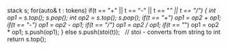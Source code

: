 stack<int> s;
for(auto& t : tokens)
if(t == "+" || t == "-" || t == "*" || t == "/") {
int op1 = s.top(); s.pop();
int op2 = s.top(); s.pop();
if(t == "+") op1 = op2 + op1;
if(t == "-") op1 = op2 - op1;
if(t == "/") op1 = op2 / op1;
if(t == "*") op1 = op2 * op1;
s.push(op1);
}
else s.push(stoi(t));    // stoi - converts from string to int
return s.top();